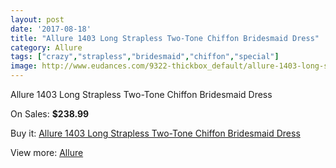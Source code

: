 ```yaml
---
layout: post
date: '2017-08-18'
title: "Allure 1403 Long Strapless Two-Tone Chiffon Bridesmaid Dress"
category: Allure 
tags: ["crazy","strapless","bridesmaid","chiffon","special"]
image: http://www.eudances.com/9322-thickbox_default/allure-1403-long-strapless-two-tone-chiffon-bridesmaid-dress.jpg
---
```

Allure 1403 Long Strapless Two-Tone Chiffon Bridesmaid Dress

On Sales: **$238.99**
<a href="https://www.eudances.com/en/allure/3115-allure-1403-long-strapless-two-tone-chiffon-bridesmaid-dress.html"><amp-img layout="responsive" width="600" height="600" src="//www.eudances.com/9322-thickbox_default/allure-1403-long-strapless-two-tone-chiffon-bridesmaid-dress.jpg" alt="Allure 1403 Long Strapless Two-Tone Chiffon Bridesmaid Dress 0" /></a>
<a href="https://www.eudances.com/en/allure/3115-allure-1403-long-strapless-two-tone-chiffon-bridesmaid-dress.html"><amp-img layout="responsive" width="600" height="600" src="//www.eudances.com/9326-thickbox_default/allure-1403-long-strapless-two-tone-chiffon-bridesmaid-dress.jpg" alt="Allure 1403 Long Strapless Two-Tone Chiffon Bridesmaid Dress 1" /></a>
<a href="https://www.eudances.com/en/allure/3115-allure-1403-long-strapless-two-tone-chiffon-bridesmaid-dress.html"><amp-img layout="responsive" width="600" height="600" src="//www.eudances.com/9325-thickbox_default/allure-1403-long-strapless-two-tone-chiffon-bridesmaid-dress.jpg" alt="Allure 1403 Long Strapless Two-Tone Chiffon Bridesmaid Dress 2" /></a>
<a href="https://www.eudances.com/en/allure/3115-allure-1403-long-strapless-two-tone-chiffon-bridesmaid-dress.html"><amp-img layout="responsive" width="600" height="600" src="//www.eudances.com/9324-thickbox_default/allure-1403-long-strapless-two-tone-chiffon-bridesmaid-dress.jpg" alt="Allure 1403 Long Strapless Two-Tone Chiffon Bridesmaid Dress 3" /></a>
<a href="https://www.eudances.com/en/allure/3115-allure-1403-long-strapless-two-tone-chiffon-bridesmaid-dress.html"><amp-img layout="responsive" width="600" height="600" src="//www.eudances.com/9323-thickbox_default/allure-1403-long-strapless-two-tone-chiffon-bridesmaid-dress.jpg" alt="Allure 1403 Long Strapless Two-Tone Chiffon Bridesmaid Dress 4" /></a>

Buy it: [Allure 1403 Long Strapless Two-Tone Chiffon Bridesmaid Dress](https://www.eudances.com/en/allure/3115-allure-1403-long-strapless-two-tone-chiffon-bridesmaid-dress.html "Allure 1403 Long Strapless Two-Tone Chiffon Bridesmaid Dress")

View more: [Allure ](https://www.eudances.com/en/53-allure "Allure ")